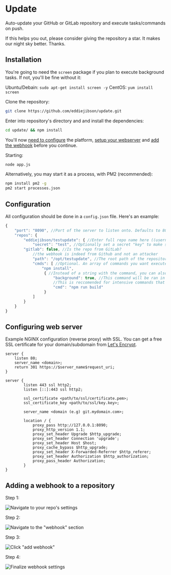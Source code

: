 # Update

Auto-update your GitHub or GitLab repository and execute tasks/commands on push.

If this helps you out, please consider giving the repository a star. It makes our night sky better. Thanks.

## Installation

You're going to need the `screen` package if you plan to execute background tasks. If not, you'll be fine without it:

Ubuntu/Debain: `sudo apt-get install screen -y`
CentOS: `yum install screen`

Clone the repository:

```bash
git clone https://github.com/eddiejibson/update.git
```


Enter into repository's directory and and install the dependencies:
```bash 
cd update/ && npm install
```

You'll now [need to configure](#configuration) the platform, [setup your webserver](#configuring-web-server) and [add the webhook](#adding-a-webhook-to-a-repository) before you continue.

Starting:

```bash
node app.js
```

Alternatively, you may start it as a process, with PM2 (recommended):

```bash
npm install pm2 -g
pm2 start processes.json
```

## Configuration

All configuration should be done in a `config.json` file. Here's an example:

```javascript
{
    "port": "8090", //Port of the server to listen onto. Defaults to 8090
    "repos": {
        "eddiejibson/testupdate": { //Enter full repo name here ((username or organization)/repo)
            "secret": "test", //Optionally set a secret "key" to make sure 
	    "gitlab": false, //Is the repo from GitLab?
            //the webhook is indeed from Github and not an attacker
            "path": "/opt/testupdate", //The root path of the repository stored on your local system
            "cmds": [ //Optional. An array of commands you want executed after pull
                "npm install",
                 { //Instead of a string with the command, you can also specify extra options
                     "background": true, //This command will be ran in the background (not slowing down the request)
                     //This is reccomended for intensive commands that may take some time.
                     "cmd": "npm run build"
                 }
            ]
        }
    }
}
```

## Configuring web server

Example NGINX configuration (reverse proxy) with SSL. You can get a free SSL certificate for your domain/subdomain from [Let's Encrypt](https://letsencrypt.org/getting-started/).

```
server {
    listen 80;
    server_name <domain>;
    return 301 https://$server_name$request_uri;
}

server {
        listen 443 ssl http2;
        listen [::]:443 ssl http2;
	
        ssl_certificate <path/to/ssl/certificate.pem>;
        ssl_certificate_key <path/to/ssl/key.key>;

        server_name <domain (e.g) git.mydomain.com>;

        location / {
            proxy_pass http://127.0.0.1:8090;
            proxy_http_version 1.1;
            proxy_set_header Upgrade $http_upgrade;
            proxy_set_header Connection 'upgrade';
            proxy_set_header Host $host;
            proxy_cache_bypass $http_upgrade;
            proxy_set_header X-Forwarded-Referrer $http_referer;
            proxy_set_header Authorization $http_authorization;
            proxy_pass_header Authorization;
        }
}
```

## Adding a webhook to a repository

Step 1:

![Navigate to your repo's settings](https://i.jibson.me/768.png)

Step 2:

![Navigate to the "webhook" section](https://i.jibson.me/767.png)

Step 3:

![Click "add webhook"](https://i.jibson.me/288.png)

Step 4:

![Finalize webhook settings](https://i.jibson.me/825.png)
